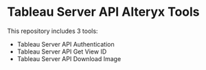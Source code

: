 # Tableau Server API Alteryx Tools

This repository includes 3 tools:

* Tableau Server API Authentication
* Tableau Server API Get View ID 
* Tableau Server API Download Image 
